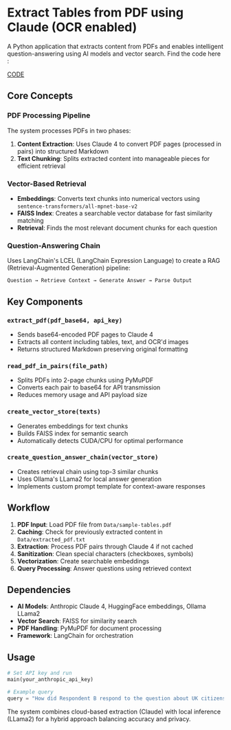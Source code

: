 # Extract Tables from PDF using Claude (OCR enabled)

A Python application that extracts content from PDFs and enables intelligent question-answering using AI models and vector search.
Find the code here : 

[CODE](https://github.com/akash-sardar/OCR-Claude-Document-Analysis/blob/main/src/ocr_with_claude.py)


## Core Concepts

### PDF Processing Pipeline
The system processes PDFs in two phases:
1. **Content Extraction**: Uses Claude 4 to convert PDF pages (processed in pairs) into structured Markdown
2. **Text Chunking**: Splits extracted content into manageable pieces for efficient retrieval

### Vector-Based Retrieval
- **Embeddings**: Converts text chunks into numerical vectors using `sentence-transformers/all-mpnet-base-v2`
- **FAISS Index**: Creates a searchable vector database for fast similarity matching
- **Retrieval**: Finds the most relevant document chunks for each question

### Question-Answering Chain
Uses LangChain's LCEL (LangChain Expression Language) to create a RAG (Retrieval-Augmented Generation) pipeline:
```
Question → Retrieve Context → Generate Answer → Parse Output
```

## Key Components

### `extract_pdf(pdf_base64, api_key)`
- Sends base64-encoded PDF pages to Claude 4
- Extracts all content including tables, text, and OCR'd images
- Returns structured Markdown preserving original formatting

### `read_pdf_in_pairs(file_path)`
- Splits PDFs into 2-page chunks using PyMuPDF
- Converts each pair to base64 for API transmission
- Reduces memory usage and API payload size

### `create_vector_store(texts)`
- Generates embeddings for text chunks
- Builds FAISS index for semantic search
- Automatically detects CUDA/CPU for optimal performance

### `create_question_answer_chain(vector_store)`
- Creates retrieval chain using top-3 similar chunks
- Uses Ollama's LLama2 for local answer generation
- Implements custom prompt template for context-aware responses

## Workflow

1. **PDF Input**: Load PDF file from `Data/sample-tables.pdf`
2. **Caching**: Check for previously extracted content in `Data/extracted_pdf.txt`
3. **Extraction**: Process PDF pairs through Claude 4 if not cached
4. **Sanitization**: Clean special characters (checkboxes, symbols)
5. **Vectorization**: Create searchable embeddings
6. **Query Processing**: Answer questions using retrieved context

## Dependencies

- **AI Models**: Anthropic Claude 4, HuggingFace embeddings, Ollama LLama2
- **Vector Search**: FAISS for similarity search
- **PDF Handling**: PyMuPDF for document processing
- **Framework**: LangChain for orchestration

## Usage

```python
# Set API key and run
main(your_anthropic_api_key)

# Example query
query = "How did Respondent B respond to the question about UK citizenship?"
```

The system combines cloud-based extraction (Claude) with local inference (LLama2) for a hybrid approach balancing accuracy and privacy.
